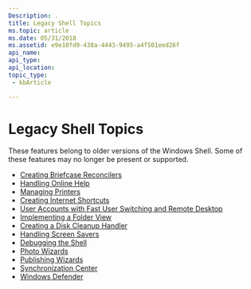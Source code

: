 ```yaml
---
Description: .
title: Legacy Shell Topics
ms.topic: article
ms.date: 05/31/2018
ms.assetid: e9e10fd9-438a-4443-9495-a4f501eed26f
api_name: 
api_type: 
api_location: 
topic_type: 
 - kbArticle

---
```


# Legacy Shell Topics

These features belong to older versions of the Windows Shell. Some of these features may no longer be present or supported.

-   [Creating Briefcase Reconcilers](https://msdn.microsoft.com/library/Bb776781(v=VS.85).aspx)
-   [Handling Online Help](handling-online-help.md)
-   [Managing Printers](print.md)
-   [Creating Internet Shortcuts](https://msdn.microsoft.com/library/Bb776784(v=VS.85).aspx)
-   [User Accounts with Fast User Switching and Remote Desktop](fastuserswitching.md)
-   [Implementing a Folder View](https://msdn.microsoft.com/library/Cc144092(v=VS.85).aspx)
-   [Creating a Disk Cleanup Handler](https://msdn.microsoft.com/library/Bb776782(v=VS.85).aspx)
-   [Handling Screen Savers](https://msdn.microsoft.com/library/Cc144066(v=VS.85).aspx)
-   [Debugging the Shell](debugging-with-the-shell.md)
-   [Photo Wizards](https://msdn.microsoft.com/library/Ff521710(v=VS.85).aspx)
-   [Publishing Wizards](https://msdn.microsoft.com/library/Bb776788(v=VS.85).aspx)
-   [Synchronization Center](synchronization-center-bumper.md)
-   [Windows Defender](https://msdn.microsoft.com/library/Ff521745(v=VS.85).aspx)

 

 



